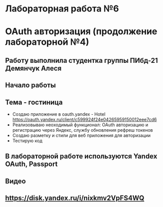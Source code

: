 # Лабораторная работа №6
# OAuth авторизация (продолжение лабораторной №4)

## Работу выполнила студентка группы ПИбд-21 Демянчук Алеся

## Начало работы

## Тема - гостиница

* Создаю приложение в oauth.yandex - Hotel https://oauth.yandex.ru/client/c599924f24e04265959150012eee7cd6
* Реализовываю неоходимый функционал: OAuth авторизацию и регистрацию через Яндекс, службу обновления рефреш токенов
* Создаю разметку и стили для веб приложения для авторизации 
* Тестирую код

## В лабораторной работе используются Yandex OAuth, Passport

## Видео

## https://disk.yandex.ru/i/nixkmv2VpFS4WQ